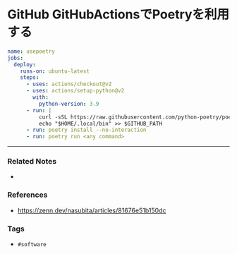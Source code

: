 # GitHub GitHubActionsでPoetryを利用する
```yml:.github/workflows/ci.yml
name: usepoetry
jobs:
  deploy:
    runs-on: ubuntu-latest
    steps:
      - uses: actions/checkout@v2
      - uses: actions/setup-python@v2
        with:
          python-version: 3.9
      - run: |
          curl -sSL https://raw.githubusercontent.com/python-poetry/poetry/master/install-poetry.py | python -
          echo "$HOME/.local/bin" >> $GITHUB_PATH
      - run: poetry install --no-interaction
      - run: poetry run <any command>
```


---
### Related Notes
- 

### References
- https://zenn.dev/nasubita/articles/81676e51b150dc

### Tags
- `#software` 
